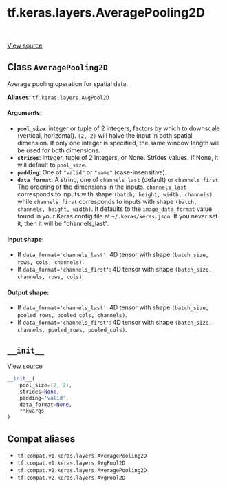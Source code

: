 <div itemscope itemtype="http://developers.google.com/ReferenceObject">
<meta itemprop="name" content="tf.keras.layers.AveragePooling2D" />
<meta itemprop="path" content="Stable" />
<meta itemprop="property" content="__init__"/>
</div>

# tf.keras.layers.AveragePooling2D

<!-- Insert buttons and diff -->

<table class="tfo-notebook-buttons tfo-api" align="left">
</table>

<a target="_blank" href="/code/stable/tensorflow/python/keras/layers/pooling.py">View source</a>



## Class `AveragePooling2D`

Average pooling operation for spatial data.



**Aliases**: `tf.keras.layers.AvgPool2D`

<!-- Placeholder for "Used in" -->


#### Arguments:


* <b>`pool_size`</b>: integer or tuple of 2 integers,
  factors by which to downscale (vertical, horizontal).
  `(2, 2)` will halve the input in both spatial dimension.
  If only one integer is specified, the same window length
  will be used for both dimensions.
* <b>`strides`</b>: Integer, tuple of 2 integers, or None.
  Strides values.
  If None, it will default to `pool_size`.
* <b>`padding`</b>: One of `"valid"` or `"same"` (case-insensitive).
* <b>`data_format`</b>: A string,
  one of `channels_last` (default) or `channels_first`.
  The ordering of the dimensions in the inputs.
  `channels_last` corresponds to inputs with shape
  `(batch, height, width, channels)` while `channels_first`
  corresponds to inputs with shape
  `(batch, channels, height, width)`.
  It defaults to the `image_data_format` value found in your
  Keras config file at `~/.keras/keras.json`.
  If you never set it, then it will be "channels_last".


#### Input shape:

- If `data_format='channels_last'`:
  4D tensor with shape `(batch_size, rows, cols, channels)`.
- If `data_format='channels_first'`:
  4D tensor with shape `(batch_size, channels, rows, cols)`.



#### Output shape:

- If `data_format='channels_last'`:
  4D tensor with shape `(batch_size, pooled_rows, pooled_cols, channels)`.
- If `data_format='channels_first'`:
  4D tensor with shape `(batch_size, channels, pooled_rows, pooled_cols)`.


<h2 id="__init__"><code>__init__</code></h2>

<a target="_blank" href="/code/stable/tensorflow/python/keras/layers/pooling.py">View source</a>

``` python
__init__(
    pool_size=(2, 2),
    strides=None,
    padding='valid',
    data_format=None,
    **kwargs
)
```








## Compat aliases

* `tf.compat.v1.keras.layers.AveragePooling2D`
* `tf.compat.v1.keras.layers.AvgPool2D`
* `tf.compat.v2.keras.layers.AveragePooling2D`
* `tf.compat.v2.keras.layers.AvgPool2D`

